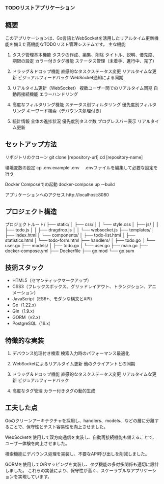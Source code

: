 ### TODOリストアプリケーション
## 概要
このアプリケーションは、Go言語とWebSocketを活用したリアルタイム更新機能を備えた高機能なTODOリスト管理システムです。
主な機能
1. タスク管理基本機能
タスクの作成、編集、削除
タイトル、説明、優先度、期限の設定
カラー付きタグ機能
ステータス管理（未着手、進行中、完了）

2. ドラッグ＆ドロップ機能
直感的なタスクステータス変更
リアルタイムな更新
ビジュアルフィードバック
WebSocket通知による同期

3. リアルタイム更新（WebSocket）
複数ユーザー間でのリアルタイム同期
自動再接続機能
エラーハンドリング

4. 高度なフィルタリング機能
ステータス別フィルタリング
優先度別フィルタリング
キーワード検索（デバウンス処理付き）

5. 統計情報
全体の進捗状況
優先度別タスク数
プログレスバー表示
リアルタイム更新


## セットアップ方法
リポジトリのクローン
git clone [repository-url]
cd [repository-name]

環境変数の設定
cp .env.example .env
　.envファイルを編集して必要な設定を行う

Docker Composeでの起動
docker-compose up --build

アプリケーションへのアクセス
http://localhost:8080



## プロジェクト構造

プロジェクトルート/
├── static/
│   ├── css/
│   │   └── style.css
│   ├── js/
│   │   ├── todo.js
│   │   ├── dragdrop.js
│   │   └── websocket.js
├── templates/
│   ├── index.html
│   └── components/
│       ├── todo-list.html
│       ├── statistics.html
│       └── todo-form.html
├── handlers/
│   ├── todo.go
│   └── user.go
├── models/
│   ├── todo.go
│   └── user.go
├── main.go
├── docker-compose.yml
├── Dockerfile
├── go.mod
└── go.sum



## 技術スタック

  - HTML5（セマンティックマークアップ）
  - CSS3（フレックスボックス、グリッドレイアウト、トランジション、アニメーション）
  - JavaScript（ES6+、モダンな構文とAPI）
  - Go（1.22.x）
  - Gin（1.9.x）
  - GORM（v2.x）
  - PostgreSQL（16.x）


## 特徴的な実装
1. デバウンス処理付き検索
検索入力時のパフォーマンス最適化

2. WebSocketによるリアルタイム更新
他のクライアントとの同期

3. ドラッグ＆ドロップ機能
直感的なタスクステータス変更
リアルタイムな更新
ビジュアルフィードバック

4. 高度なタグ管理
カラー付きタグの動的生成


## 工夫した点
Goのクリーンアーキテクチャを採用し、handlers、models、などの層に分離することで、保守性とテスト容易性を向上させました。

WebSocketを使用して双方向通信を実装し、自動再接続機能も備えることで、ユーザー体験を向上させました。

検索機能にデバウンス処理を実装し、不要なAPI呼び出しを削減しました。

GORMを使用してO/Rマッピングを実装し、タグ機能の多対多関係も適切に設計しました。
これらの実装により、保守性が高く、スケーラブルなアプリケーションを実現しています。
